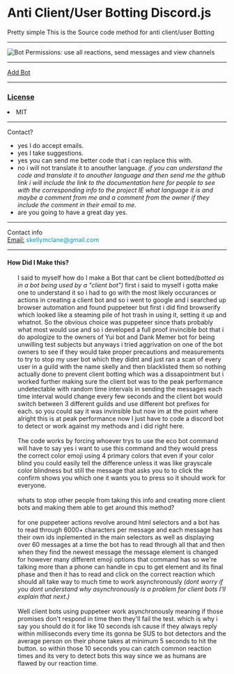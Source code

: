 
<h1>Anti Client/User Botting Discord.js</h1>
<p>Pretty simple This is the Source code method for anti client/user Botting</p>
<hr />
<img alt="Bot Permissions: use all reactions, send messages and view channels" href="https://cdn.glitch.com/cdac0e92-9561-4ca6-82d5-b078797c76f9%2Fpermissions.png?v=1608849427694" width="auto" height="auto" />
<hr />
<a href="https://discord.com/api/oauth2/authorize?client_id=791786871393878047&permissions=265280&scope=bot" targer="_blank">Add Bot</a>
<hr />
<u><h3>License</h3></u>
<li>MIT</li>
<hr>
<span>Contact?</span>
<ul>
<li>yes I do accept emails.</li>
<li>yes I take suggestions.</li>
<li>yes you can send me better code that i can replace this with.</li>
<li>no i will not translate it to anouther language. <i>if you can understand the code and translate it to anouther language and then send me the github link i will include the link to the documentation here for people to see with the corresponding info to the project IE what language it is and maybe a comment from me and a comment from the owner if they include the comment in their email to me.</i></li>
<li>are you going to have a great day yes.</li>
</ul><hr />
<span>Contact info</span><br />
<u>Email:</u><span style="color: rgb(0,150,200);"> skellymclane@gmail.com</span>
<hr />
<h4>How Did I Make this?</h4>
<ul>
I said to myself how do I make a Bot that cant be client botted<i>(botted as in a bot being used by a "client bot")</i> first i said to myself i gotta make one to understand it so i had to go with the most likely occurances or actions in creating a client bot and so i went to google and i searched up browser automation and found puppeteer but first i did find browserify which looked like a steaming pile of hot trash in using it, setting it up and whatnot. So the obvious choice was puppeteer since thats probably what most would use and so i developed a full proof invincible bot that i do apologize to the owners of Yui bot and Dank Memer bot for being unwilling test subjects but anyways i tried aggrivation on one of the bot owners to see if they would take proper precautions and measurements to try to stop my user bot which they didnt and just ran a scan of every user in a guild with the name skelly and then blacklisted them so nothing actually done to prevent client botting which was a dissapointment but i worked further making sure the client bot was to the peak performance undetectable with random time intervals in sending the messages each time interval would change every few seconds and the client bot would switch between 3 different guilds and use different bot prefixes for each. so you could say it was invinsible but now im at the point where alright this is at peak performance now I just have to code a discord bot to detect or work against my methods and i did right here.
<br /><br />The code works by forcing whoever trys to use the eco bot command will have to say yes i want to use this command and they would press the correct color emoji using 4 primary colors that even if your color blind you could easily tell the difference unless it was like grayscale color blindness but still the message that asks you to to click the confirm shows you which one it wants you to press so it should work for everyone.
<br /><br />
whats to stop other people from taking this info and creating more client bots and making them able to get around this method?
<br /><br />
for one puppeteer actions revolve around html selectors and a bot has to read through 6000+ characters per message and each message has their own ids inplemented in the main selectors as well as displaying over 60 messages at a time the bot has to read through all that and then when they find the newest message the message element is changed for however many different emoji options that command has so we're talking more than a phone can handle in cpu to get element and its final phase and then it has to read and click on the correct reaction which should all take way to much time to work asynchronously <i>(dont worry if you dont understand why asynchronously is a problem for client bots I'll explain that next.)</i>
<br /><br />Well client bots using puppeteer work asynchronously meaning if those promises don't respond in time then they'll fail the test.
which is why i say you should do it for like 10 seconds ish cause if they always reply within milliseconds every time its gonna be SUS to bot detectors and the average person on their phone takes at minimum 5 seconds to hit the button. so within those 10 seconds you can catch common reaction times and its very to detect bots this way since we as humans are flawed by our reaction time.
</ul>